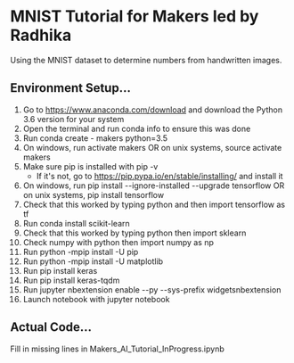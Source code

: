 # MNIST Tutorial for Makers led by Radhika

Using the MNIST dataset to determine numbers from handwritten images.

## Environment Setup...

1. Go to https://www.anaconda.com/download and download the
	Python 3.6 version for your system
2. Open the terminal and run conda info to ensure this was done
3. Run conda create - makers python=3.5
4. On windows, run activate makers OR on unix systems, source
	activate makers
5. Make sure pip is installed with pip -v
	- If it's not, go to https://pip.pypa.io/en/stable/installing/ and install it
6. On windows, run pip install --ignore-installed --upgrade tensorflow OR on unix systems, pip install tensorflow
7. Check that this worked by typing python and then import tensorflow as tf
8. Run conda install scikit-learn
9. Check that this worked by typing python then import sklearn
10. Check numpy with python then import numpy as np
11. Run python -mpip install -U pip
12. Run python -mpip install -U matplotlib
13. Run pip install keras
14. Run pip install keras-tqdm
15. Run jupyter nbextension enable --py --sys-prefix widgetsnbextension
16. Launch notebook with jupyter notebook

## Actual Code...

Fill in missing lines in Makers_AI_Tutorial_InProgress.ipynb